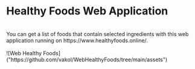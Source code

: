 # Healthy Foods Web Application
<br>
You can get a list of foods that contain selected ingredients with this web application running on https://www.healthyfoods.online/.
<br>
<br>
![Web Healthy Foods]("https://github.com/vakol/WebHealthyFoods/tree/main/assets")
